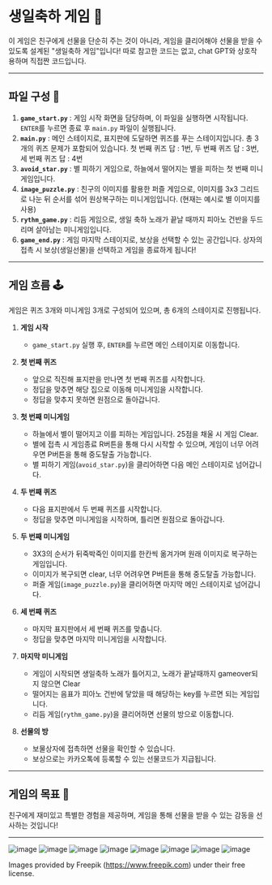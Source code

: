 # 생일축하 게임 🎉

이 게임은 친구에게 선물을 단순히 주는 것이 아니라, 게임을 클리어해야 선물을 받을 수 있도록 설계된 "생일축하 게임"입니다!
따로 참고한 코드는 없고, chat GPT와 상호작용하며 직접짠 코드입니다.

---

## 파일 구성 📂

1. **`game_start.py`** : 게임 시작 화면을 담당하며, 이 파일을 실행하면 시작됩니다. `ENTER`를 누르면 종료 후 `main.py` 파일이 실행됩니다.
2. **`main.py`** : 메인 스테이지로, 표지판에 도달하면 퀴즈를 푸는 스테이지입니다. 총 3개의 퀴즈 문제가 포함되어 있습니다. 첫 번째 퀴즈 답 : 1번, 두 번째 퀴즈 답 : 3번, 세 번째 퀴즈 답 : 4번
3. **`avoid_star.py`** : 별 피하기 게임으로, 하늘에서 떨어지는 별을 피하는 첫 번째 미니게임입니다.
4. **`image_puzzle.py`** : 친구의 이미지를 활용한 퍼즐 게임으로, 이미지를 3x3 그리드로 나눈 뒤 순서를 섞어 원상복구하는 미니게임입니다. (현재는 예시로 별 이미지를 사용)
5. **`rythm_game.py`** : 리듬 게임으로, 생일 축하 노래가 끝날 때까지 피아노 건반을 두드리며 살아남는 미니게임입니다.
6. **`game_end.py`** : 게임 마지막 스테이지로, 보상을 선택할 수 있는 공간입니다. 상자의 접촉 시 보상(생일선물)을 선택하고 게임을 종료하게 됩니다!

---

## 게임 흐름 🕹️

게임은 퀴즈 3개와 미니게임 3개로 구성되어 있으며, 총 6개의 스테이지로 진행됩니다.

1. **게임 시작**
   - `game_start.py` 실행 후, `ENTER`를 누르면 메인 스테이지로 이동합니다.

2. **첫 번째 퀴즈**
   - 앞으로 직진해 표지판을 만나면 첫 번째 퀴즈를 시작합니다.
   - 정답을 맞추면 해당 집으로 이동해 미니게임을 시작합니다.
   - 정답을 맞추지 못하면 원점으로 돌아갑니다.

3. **첫 번째 미니게임**
   - 하늘에서 별이 떨어지고 이를 피하는 게임입니다. 25점을 채울 시 게임 Clear.
   - 별에 접촉 시 게임종료 R버튼을 통해 다시 시작할 수 있으며, 게임이 너무 어려우면 P버튼을 통해 중도탈출 가능합니다.
   - 별 피하기 게임(`avoid_star.py`)을 클리어하면 다음 메인 스테이지로 넘어갑니다.

4. **두 번째 퀴즈**
   - 다음 표지판에서 두 번째 퀴즈를 시작합니다.
   - 정답을 맞추면 미니게임을 시작하며, 틀리면 원점으로 돌아갑니다.

5. **두 번째 미니게임**
   - 3X3의 순서가 뒤죽박죽인 이미지를 한칸씩 옮겨가며 원래 이미지로 복구하는 게임입니다.
   - 이미지가 복구되면 clear, 너무 어려우면 P버튼을 통해 중도탈출 가능합니다.
   - 퍼즐 게임(`image_puzzle.py`)을 클리어하면 마지막 메인 스테이지로 넘어갑니다.

7. **세 번째 퀴즈**
   - 마지막 표지판에서 세 번째 퀴즈를 맞춥니다.
   - 정답을 맞추면 마지막 미니게임을 시작합니다.

8. **마지막 미니게임**
   - 게임이 시작되면 생일축하 노래가 틀어지고, 노래가 끝날때까지 gameover되지 않으면 Clear
   - 떨어지는 음표가 피아노 건반에 닿았을 때 해당하는 key를 누르면 되는 게임입니다.
   - 리듬 게임(`rythm_game.py`)을 클리어하면 선물의 방으로 이동합니다.

9. **선물의 방**
   - 보물상자에 접촉하면 선물을 확인할 수 있습니다.
   - 보상으로는 카카오톡에 등록할 수 있는 선물코드가 지급됩니다.

---

## 게임의 목표 🎯

친구에게 재미있고 특별한 경험을 제공하며, 게임을 통해 선물을 받을 수 있는 감동을 선사하는 것입니다!

---

![image](https://github.com/user-attachments/assets/b2946c04-6819-479c-9805-490b63afba05)
![image](https://github.com/user-attachments/assets/d384a559-ad88-456e-84be-575b4ec286f3)
![image](https://github.com/user-attachments/assets/5ce6cb6e-b47d-4ab2-a70e-75b0bb50ba48)
![image](https://github.com/user-attachments/assets/1c69ad6b-909d-4036-9bf1-ccc9a4a180d1)
![image](https://github.com/user-attachments/assets/130d05a9-339c-404a-a82a-78815abf3a2c)
![image](https://github.com/user-attachments/assets/3a78d18c-fb33-45ec-9471-1a5897236e03)
![image](https://github.com/user-attachments/assets/5613fbbb-889a-4e46-bd8c-6db059499574)
![image](https://github.com/user-attachments/assets/78b45fee-9f50-4568-9d90-4070f09b7d49)

Images provided by Freepik (https://www.freepik.com) under their free license.

